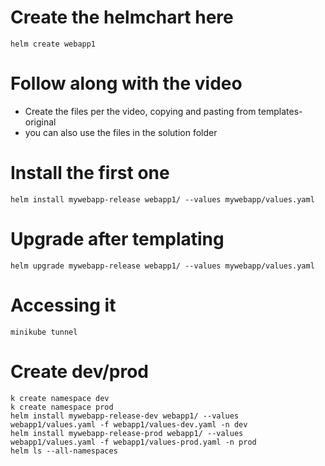 # Create the helmchart here

```
helm create webapp1
```

# Follow along with the video

- Create the files per the video, copying and pasting from templates-original
- you can also use the files in the solution folder

# Install the first one

```
helm install mywebapp-release webapp1/ --values mywebapp/values.yaml
```

# Upgrade after templating

```
helm upgrade mywebapp-release webapp1/ --values mywebapp/values.yaml
```

# Accessing it

```
minikube tunnel
```

# Create dev/prod

```
k create namespace dev
k create namespace prod
helm install mywebapp-release-dev webapp1/ --values webapp1/values.yaml -f webapp1/values-dev.yaml -n dev
helm install mywebapp-release-prod webapp1/ --values webapp1/values.yaml -f webapp1/values-prod.yaml -n prod
helm ls --all-namespaces
```
